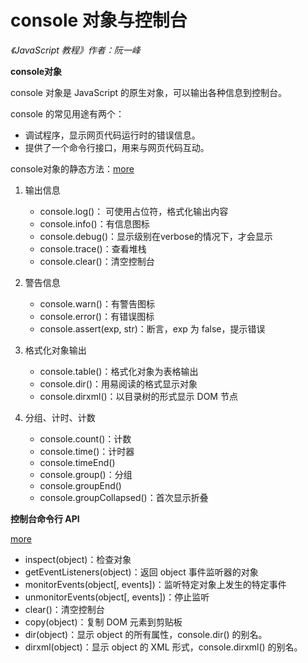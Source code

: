 console 对象与控制台
===================

*《JavaScript 教程》作者：阮一峰*

**console对象**

console 对象是 JavaScript 的原生对象，可以输出各种信息到控制台。

console 的常见用途有两个：
- 调试程序，显示网页代码运行时的错误信息。
- 提供了一个命令行接口，用来与网页代码互动。

console对象的静态方法：[more](https://wangdoc.com/javascript/features/console.html)
1. 输出信息
   - console.log()： 可使用占位符，格式化输出内容
   - console.info()：有信息图标
   - console.debug()：显示级别在verbose的情况下，才会显示
   - console.trace()：查看堆栈
   - console.clear()：清空控制台

2. 警告信息
   - console.warn()：有警告图标
   - console.error()：有错误图标
   - console.assert(exp, str)：断言，exp 为 false，提示错误

3. 格式化对象输出
   - console.table()：格式化对象为表格输出
   - console.dir()：用易阅读的格式显示对象
   - console.dirxml()：以目录树的形式显示 DOM 节点

4. 分组、计时、计数
   - console.count()：计数
   - console.time()：计时器
   - console.timeEnd()
   - console.group()：分组
   - console.groupEnd()
   - console.groupCollapsed()：首次显示折叠

**控制台命令行 API**

[more](https://wangdoc.com/javascript/features/console.html#consoletable)

- inspect(object)：检查对象
- getEventListeners(object)：返回 object 事件监听器的对象
- monitorEvents(object[, events])：监听特定对象上发生的特定事件
- unmonitorEvents(object[, events])：停止监听
- clear()：清空控制台
- copy(object)：复制 DOM 元素到剪贴板
- dir(object)：显示 object 的所有属性，console.dir() 的别名。
- dirxml(object)：显示 object 的 XML 形式，console.dirxml() 的别名。